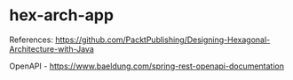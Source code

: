# hex-arch-app

References: https://github.com/PacktPublishing/Designing-Hexagonal-Architecture-with-Java


OpenAPI - https://www.baeldung.com/spring-rest-openapi-documentation